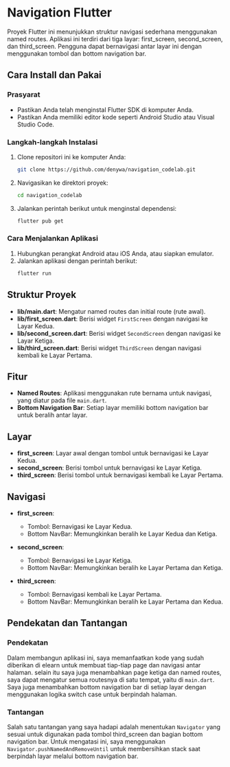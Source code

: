 # Navigation Flutter

Proyek Flutter ini menunjukkan struktur navigasi sederhana menggunakan named routes. Aplikasi ini terdiri dari tiga layar: first_screen, second_screen, dan third_screen. Pengguna dapat bernavigasi antar layar ini dengan menggunakan tombol dan bottom navigation bar.

## Cara Install dan Pakai

### Prasyarat
- Pastikan Anda telah menginstal Flutter SDK di komputer Anda.
- Pastikan Anda memiliki editor kode seperti Android Studio atau Visual Studio Code.

### Langkah-langkah Instalasi
1. Clone repositori ini ke komputer Anda:
   ```bash
   git clone https://github.com/denywa/navigation_codelab.git
   ```
2. Navigasikan ke direktori proyek:
   ```bash
   cd navigation_codelab
   ```
3. Jalankan perintah berikut untuk menginstal dependensi:
   ```bash
   flutter pub get
   ```

### Cara Menjalankan Aplikasi
1. Hubungkan perangkat Android atau iOS Anda, atau siapkan emulator.
2. Jalankan aplikasi dengan perintah berikut:
   ```bash
   flutter run
   ```

## Struktur Proyek

- **lib/main.dart**: Mengatur named routes dan initial route (rute awal).
- **lib/first_screen.dart**: Berisi widget `FirstScreen` dengan navigasi ke Layar Kedua.
- **lib/second_screen.dart**: Berisi widget `SecondScreen` dengan navigasi ke Layar Ketiga.
- **lib/third_screen.dart**: Berisi widget `ThirdScreen` dengan navigasi kembali ke Layar Pertama.

## Fitur

- **Named Routes**: Aplikasi menggunakan rute bernama untuk navigasi, yang diatur pada file `main.dart`.
- **Bottom Navigation Bar**: Setiap layar memiliki bottom navigation bar untuk beralih antar layar.

## Layar

- **first_screen**: Layar awal dengan tombol untuk bernavigasi ke Layar Kedua.
- **second_screen**: Berisi tombol untuk bernavigasi ke Layar Ketiga.
- **third_screen**: Berisi tombol untuk bernavigasi kembali ke Layar Pertama.

## Navigasi

- **first_screen**: 
  - Tombol: Bernavigasi ke Layar Kedua.
  - Bottom NavBar: Memungkinkan beralih ke Layar Kedua dan Ketiga.

- **second_screen**:
  - Tombol: Bernavigasi ke Layar Ketiga.
  - Bottom NavBar: Memungkinkan beralih ke Layar Pertama dan Ketiga.

- **third_screen**:
  - Tombol: Bernavigasi kembali ke Layar Pertama.
  - Bottom NavBar: Memungkinkan beralih ke Layar Pertama dan Kedua.

## Pendekatan dan Tantangan

### Pendekatan
Dalam membangun aplikasi ini, saya memanfaatkan kode yang sudah diberikan di elearn untuk membuat tiap-tiap page dan navigasi antar halaman. selain itu saya juga menambahkan page ketiga dan named routes, saya dapat mengatur semua routesnya di satu tempat, yaitu di `main.dart`. Saya juga menambahkan bottom navigation bar di setiap layar dengan menggunakan logika switch case untuk berpindah halaman.

### Tantangan
Salah satu tantangan yang saya hadapi adalah menentukan `Navigator` yang sesuai untuk digunakan pada tombol third_screen dan bagian bottom navigation bar. Untuk mengatasi ini, saya menggunakan `Navigator.pushNamedAndRemoveUntil` untuk membersihkan stack saat berpindah layar melalui bottom navigation bar. 

